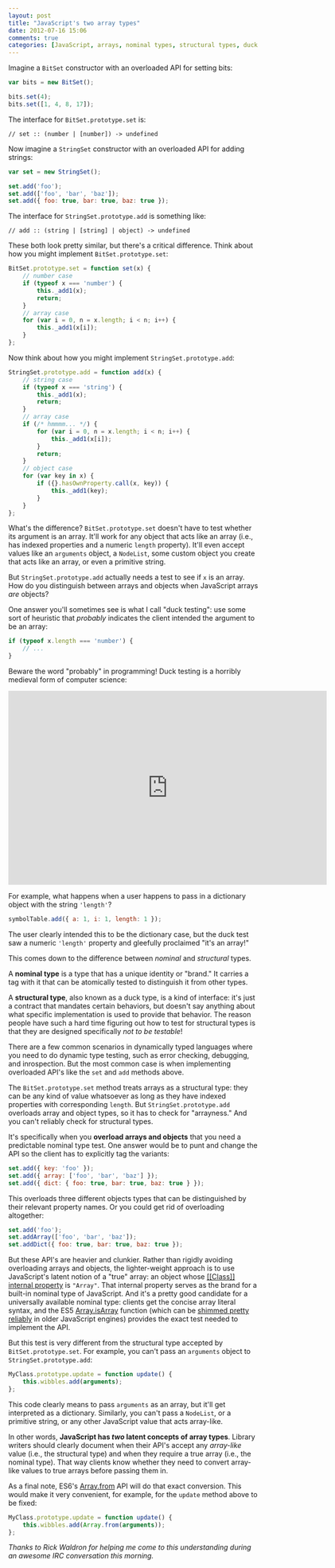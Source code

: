 ```yaml
---
layout: post
title: "JavaScript's two array types"
date: 2012-07-16 15:06
comments: true
categories: [JavaScript, arrays, nominal types, structural types, duck types, duck testing]
---
```


Imagine a `BitSet` constructor with an overloaded API for setting bits:

```javascript
var bits = new BitSet();

bits.set(4);
bits.set([1, 4, 8, 17]);
```

The interface for `BitSet.prototype.set` is:

```
// set :: (number | [number]) -> undefined
```

Now imagine a `StringSet` constructor with an overloaded API for adding strings:

```javascript
var set = new StringSet();

set.add('foo');
set.add(['foo', 'bar', 'baz']);
set.add({ foo: true, bar: true, baz: true });
```

The interface for `StringSet.prototype.add` is something like:

```
// add :: (string | [string] | object) -> undefined
```

These both look pretty similar, but there's a critical difference. Think about how you might implement `BitSet.prototype.set`:

```javascript
BitSet.prototype.set = function set(x) {
    // number case
    if (typeof x === 'number') {
        this._add1(x);
        return;
    }
    // array case
    for (var i = 0, n = x.length; i < n; i++) {
        this._add1(x[i]);
    }
};
```

Now think about how you might implement `StringSet.prototype.add`:

```javascript
StringSet.prototype.add = function add(x) {
    // string case
    if (typeof x === 'string') {
        this._add1(x);
        return;
    }
    // array case
    if (/* hmmmm... */) {
        for (var i = 0, n = x.length; i < n; i++) {
            this._add1(x[i]);
        }
        return;
    }
    // object case
    for (var key in x) {
        if ({}.hasOwnProperty.call(x, key)) {
            this._add1(key);
        }
    }
};
```

What's the difference? `BitSet.prototype.set` doesn't have to test whether its argument is an array. It'll work for any object that acts like an array (i.e., has indexed properties and a numeric `length` property). It'll even accept values like an `arguments` object, a `NodeList`, some custom object you create that acts like an array, or even a primitive string.

But `StringSet.prototype.add` actually needs a test to see if `x` is an array. How do you distinguish between arrays and objects when JavaScript arrays *are* objects?

One answer you'll sometimes see is what I call "duck testing": use some sort of heuristic that *probably* indicates the client intended the argument to be an array:

```javascript
if (typeof x.length === 'number') {
    // ...
}
```

Beware the word "probably" in programming! Duck testing is a horribly medieval form of computer science:

<iframe width="640" height="390" src="http://www.youtube.com/embed/zrzMhU_4m-g" frameborder="0" allowfullscreen></iframe>

For example, what happens when a user happens to pass in a dictionary object with the string `'length'`?

```javascript
symbolTable.add({ a: 1, i: 1, length: 1 });
```

The user clearly intended this to be the dictionary case, but the duck test saw a numeric `'length'` property and gleefully proclaimed "it's an array!"

This comes down to the difference between *nominal* and *structural* types.

A **nominal type** is a type that has a unique identity or "brand." It carries a tag with it that can be atomically tested to distinguish it from other types.

A **structural type**, also known as a duck type, is a kind of interface: it's just a contract that mandates certain behaviors, but doesn't say anything about what specific implementation is used to provide that behavior. The reason people have such a hard time figuring out how to test for structural types is that they are designed specifically *not to be testable*!

There are a few common scenarios in dynamically typed languages where you need to do dynamic type testing, such as error checking, debugging, and inrospection. But the most common case is when implementing overloaded API's like the `set` and `add` methods above.

The `BitSet.prototype.set` method treats arrays as a structural type: they can be any kind of value whatsoever as long as they have indexed properties with corresponding `length`. But `StringSet.prototype.add` overloads array and object types, so it has to check for "arrayness." And you can't reliably check for structural types.

It's specifically when you **overload arrays and objects** that you need a predictable nominal type test. One answer would be to punt and change the API so the client has to explicitly tag the variants:

```javascript
set.add({ key: 'foo' });
set.add({ array: ['foo', 'bar', 'baz'] });
set.add({ dict: { foo: true, bar: true, baz: true } });
```

This overloads three different objects types that can be distinguished by their relevant property names. Or you could get rid of overloading altogether:

```javascript
set.add('foo');
set.addArray(['foo', 'bar', 'baz']);
set.addDict({ foo: true, bar: true, baz: true });
```

But these API's are heavier and clunkier. Rather than rigidly avoiding overloading arrays and objects, the lighter-weight approach is to use JavaScript's latent notion of a "true" array: an object whose [\[\[Class\]\] internal property](http://es5.github.com/#x8.6.2) is `"Array"`. That internal property serves as the brand for a built-in nominal type of JavaScript. And it's a pretty good candidate for a universally available nominal type: clients get the concise array literal syntax, and the ES5 [Array.isArray](https://developer.mozilla.org/en/JavaScript/Reference/Global_Objects/Array/isArray) function (which can be [shimmed pretty reliably](http://perfectionkills.com/instanceof-considered-harmful-or-how-to-write-a-robust-isarray/) in older JavaScript engines) provides the exact test needed to implement the API.

But this test is very different from the structural type accepted by `BitSet.prototype.set`. For example, you can't pass an `arguments` object to `StringSet.prototype.add`:

```javascript
MyClass.prototype.update = function update() {
    this.wibbles.add(arguments);
};
```

This code clearly means to pass `arguments` as an array, but it'll get interpreted as a dictionary. Similarly, you can't pass a `NodeList`, or a primitive string, or any other JavaScript value that acts array-like.

In other words, **JavaScript has *two* latent concepts of array types**. Library writers should clearly document when their API's accept any *array-like* value (i.e., the structural type) and when they require a true array (i.e., the nominal type). That way clients know whether they need to convert array-like values to true arrays before passing them in.

As a final note, ES6's [Array.from](http://wiki.ecmascript.org/doku.php?id=strawman:array_extras) API will do that exact conversion. This would make it very convenient, for example, for the `update` method above to be fixed:

```javascript
MyClass.prototype.update = function update() {
    this.wibbles.add(Array.from(arguments));
};
```

*Thanks to Rick Waldron for helping me come to this understanding during an awesome IRC conversation this morning.*
